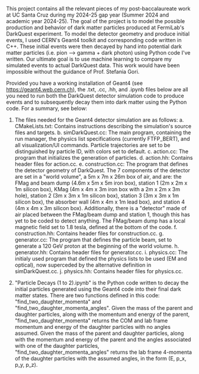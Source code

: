This project contains all the relevant pieces of my post-baccalaureate work at UC Santa Cruz during my 2024-25 gap year (Summer 2024 and academic year 2024-25). The goal of the project is to model the possible production and behavior of dark matter particles produced at FermiLab's DarkQuest experiment. To model the detector geometry and produce initial events, I used CERN's Geant4 toolkit and corresponding code written in C++. These initial events were then decayed by hand into potential dark matter particles (i.e. pion --> gamma + dark photon) using Python code I've written. Our ultimate goal is to use machine learning to compare my simulated events to actual DarkQuest data. This work would have been impossible without the guidance of Prof. Stefania Gori.

Provided you have a working installation of Geant4 (see https://geant4.web.cern.ch), the .txt, .cc, .hh, and .ipynb files below are all you need to run both the DarkQuest detector simulation code to produce events and to subsequently decay them into dark matter using the Python code. For a summary, see below:

1. The files needed for the Geant4 detector simulation are as follows:
   a. CMakeLists.txt: Contains instructions describing the simulation's source files and targets.
   b. simDarkQuest.cc: The main program, containing the run manager, the physics list specifications (currently FTFP_BERT), and all visualization/UI commands.          Particle trajectories are set to be distinguished by particle ID, with colors set to default.
   c. action.cc: The program that initializes the generation of particles.
   d. action.hh: Contains header files for action.cc.
   e. construction.cc: The program that defines the detector geometry of DarkQuest. The 7 components of the detector are set in a "world volume", a 5m x 7m x 26m       box of air, and are: the FMag and beam dump (4.6m x 5m x 5m iron box), station 1 (2m x 2m x 1m silicon box), KMag (4m x 4m x 3m iron box with a 2m x 2m x         3m hole), station 2 (3m x 3m x 1m silicon box), station 3 (3m x 3m x 1m silicon box), the absorber wall (4m x 4m x 1m lead box), and station 4 (4m x 4m x         3m silicon box). Additionally, there is a "detector" made of air placed between the FMag/beam dump and station 1, though this has yet to be coded to detect       anything. The FMag/beam dump has a local magnetic field set to 1.8 tesla, defined at the bottom of the code.
   f. construction.hh: Contains header files for construction.cc.
   g. generator.cc: The program that defines the particle beam, set to generate a 120 GeV proton at the beginning of the world volume.
   h. generator.hh: Contains header files for generator.cc.
   i. physics.cc: The initialy used program that defined the physics lists to be used (EM and optical), now superceded by the alternative definition in                 simDarkQuest.cc.
   j. physics.hh: Contains header files for physics.cc.

2. "Particle Decays (1 to 2).ipynb" is the Python code written to decay the initial particles generated using the Geant4 code into their final dark matter states. There are two functions defined in this code: "find_two_daughter_momenta" and "find_two_daughter_momenta_angles". Given the mass of the parent and daughter particles, along with the momentum and energy of the parent, "find_two_daughter_momenta" returns the COM and lab frame momentum and energy of the daughter particles with no angles assumed. Given the mass of the parent and daughter particles, along with the momentum and energy of the parent and the angles associated with one of the daughter particles, "find_two_daughter_momenta_angles" returns the lab frame 4-momenta of the daughter particles with the assumed angles, in the form (E, p_x, p_y, p_z).
